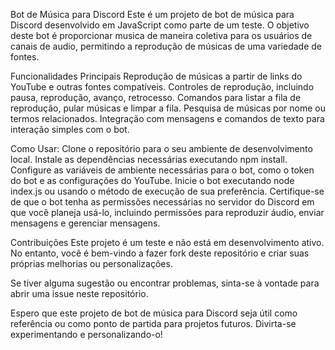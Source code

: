 Bot de Música para Discord 
Este é um projeto de bot de música para Discord desenvolvido em JavaScript como parte de um teste. O objetivo deste bot é proporcionar musica de maneira coletiva para os usuários de canais de audio, permitindo a reprodução de músicas de uma variedade de fontes.

Funcionalidades Principais
Reprodução de músicas a partir de links do YouTube e outras fontes compatíveis.
Controles de reprodução, incluindo pausa, reprodução, avanço, retrocesso.
Comandos para listar a fila de reprodução, pular músicas e limpar a fila.
Pesquisa de músicas por nome ou termos relacionados.
Integração com mensagens e comandos de texto para interação simples com o bot.

Como Usar:
Clone o repositório para o seu ambiente de desenvolvimento local.
Instale as dependências necessárias executando npm install.
Configure as variáveis de ambiente necessárias para o bot, como o token do bot e as configurações do YouTube.
Inicie o bot executando node index.js ou usando o método de execução de sua preferência.
Certifique-se de que o bot tenha as permissões necessárias no servidor do Discord em que você planeja usá-lo, incluindo permissões para reproduzir áudio, enviar mensagens e gerenciar mensagens. 

Contribuições
Este projeto é um teste e não está em desenvolvimento ativo. No entanto, você é bem-vindo a fazer fork deste repositório e criar suas próprias melhorias ou personalizações.

Se tiver alguma sugestão ou encontrar problemas, sinta-se à vontade para abrir uma issue neste repositório.

Espero que este projeto de bot de música para Discord seja útil como referência ou como ponto de partida para projetos futuros. Divirta-se experimentando e personalizando-o!
